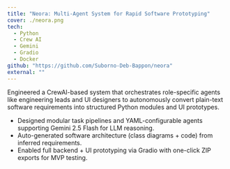 ```yaml
---
title: "Neora: Multi-Agent System for Rapid Software Prototyping"
cover: ./neora.png
tech:
  - Python
  - Crew AI
  - Gemini
  - Gradio
  - Docker
github: "https://github.com/Suborno-Deb-Bappon/neora"
external: ""
---
```


Engineered a CrewAI-based system that orchestrates role-specific agents like engineering leads and UI designers to autonomously convert plain-text software requirements into structured Python modules and UI prototypes.

- Designed modular task pipelines and YAML-configurable agents supporting Gemini 2.5 Flash for LLM reasoning.
- Auto-generated software architecture (class diagrams + code) from inferred requirements.
- Enabled full backend + UI prototyping via Gradio with one-click ZIP exports for MVP testing.
